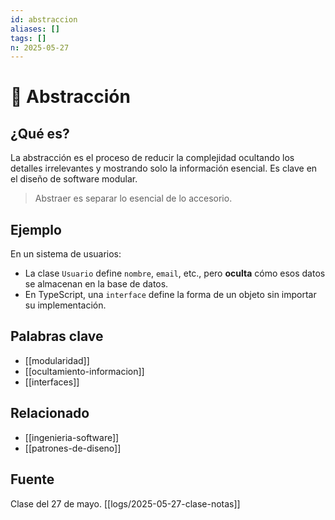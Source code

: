 ```yaml
---
id: abstraccion
aliases: []
tags: []
n: 2025-05-27
---
```


# 🧠 Abstracción

## ¿Qué es?

La abstracción es el proceso de reducir la complejidad ocultando los detalles irrelevantes y mostrando solo la información esencial. Es clave en el diseño de software modular.

> Abstraer es separar lo esencial de lo accesorio.

## Ejemplo

En un sistema de usuarios:

- La clase `Usuario` define `nombre`, `email`, etc., pero **oculta** cómo esos datos se almacenan en la base de datos.
- En TypeScript, una `interface` define la forma de un objeto sin importar su implementación.

## Palabras clave

- [[modularidad]]
- [[ocultamiento-informacion]]
- [[interfaces]]

## Relacionado

- [[ingenieria-software]]
- [[patrones-de-diseno]]

## Fuente

Clase del 27 de mayo. [[logs/2025-05-27-clase-notas]]
